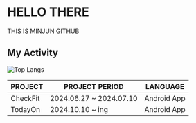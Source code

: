 # HELLO THERE 
THIS IS MINJUN GITHUB

## My Activity

![Top Langs](https://github-readme-stats.vercel.app/api/top-langs/?username=itsminjunkim&layout=compact)

| PROJECT | PROJECT PERIOD | LANGUAGE |
|------|---|---|
| CheckFit | 2024.06.27 ~ 2024.07.10 | Android App |
| TodayOn | 2024.10.10 ~ ing |Android App|


